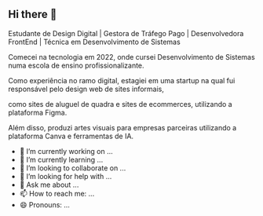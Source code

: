 ## Hi there 👋


Estudante de Design Digital | Gestora de Tráfego Pago | Desenvolvedora FrontEnd | Técnica em Desenvolvimento de Sistemas


Comecei na tecnologia em 2022, onde cursei Desenvolvimento de Sistemas numa escola de ensino profissionalizante.


Como experiência no ramo digital, estagiei em uma startup na qual fui responsável pelo design web de sites informais,


como sites de aluguel de quadra e sites de ecommerces, utilizando a plataforma Figma.


Além disso, produzi artes visuais para empresas parceiras utilizando a plataforma Canva e ferramentas de IA.
- 🔭 I’m currently working on ...
- 🌱 I’m currently learning ...
- 👯 I’m looking to collaborate on ...
- 🤔 I’m looking for help with ...
- 💬 Ask me about ...
- 📫 How to reach me: ...
- 😄 Pronouns: ...